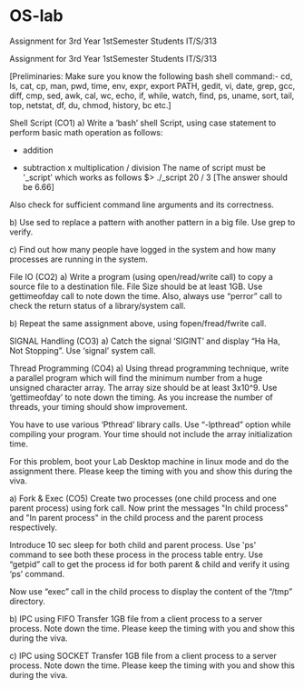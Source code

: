 # OS-lab
Assignment for 3rd Year 1stSemester Students IT/S/313

 Assignment for 3rd Year 1stSemester Students
IT/S/313



[Preliminaries: Make sure you know the following bash shell command:-
cd, ls, cat, cp, man, pwd, time, env, expr, export PATH, gedit, vi, date, grep,  gcc, diff, cmp, sed, awk, cal, wc, echo, if, while, watch, find, ps, uname, sort, tail, top, netstat, df, du, chmod, history, bc etc.]



Shell Script (CO1)
a) Write a ‘bash’ shell Script, using case statement to perform basic math operation as
follows:
+	addition
-	subtraction
x	multiplication
/	division
The name of script must be '<Roll No>_script' which works as follows
$> ./<Roll No>_script 20 / 3 
[The answer should be 6.66]

Also check for sufficient command line arguments and its correctness.


b) Use sed to replace a pattern with another pattern in a big file. Use grep to verify.

c) Find out how many people have logged in the system and how many processes are running in the system.


File IO (CO2)
a) Write a program (using open/read/write call) to copy a source file to a destination file. File Size should be at least 1GB. Use gettimeofday call to note down the time. Also, always use “perror” call to check the return status of a library/system call. 

b) Repeat the same assignment above, using fopen/fread/fwrite call. 

SIGNAL Handling (CO3)
a) Catch the signal ‘SIGINT’ and display “Ha Ha, Not Stopping”. Use ‘signal’ system call.

Thread Programming (CO4)
a) Using thread programming technique, write a parallel program which will find the minimum number from a huge unsigned character array. The array size should be at least 3x10^9. Use ‘gettimeofday’ to note down the timing. As you increase the number of threads, your timing should show improvement. 

You have to use various ‘Pthread’ library calls. Use “-lpthread” option while compiling your program. Your time should not include the array initialization time.

For this problem, boot your Lab Desktop machine in linux mode and do the assignment there. Please keep the timing with you and show this during the viva.

a) Fork & Exec (CO5)
Create two processes (one child process and one parent process) using fork call. Now print the messages "In child process" and "In parent process" in the child process and the parent process respectively.

Introduce 10 sec sleep for both child and parent process. Use 'ps' command to see both these process in the process table entry. Use “getpid” call to get the process id for both parent & child and verify it using ‘ps’ command.

Now use “exec” call in the child process to display the content of the “/tmp” directory.

b) IPC using FIFO
Transfer 1GB file from a client process to a server process. Note down the time. Please keep the timing with you and show this during the viva.


c) IPC using SOCKET
Transfer 1GB file from a client process to a server process. Note down the time. Please keep the timing with you and show this during the viva.




